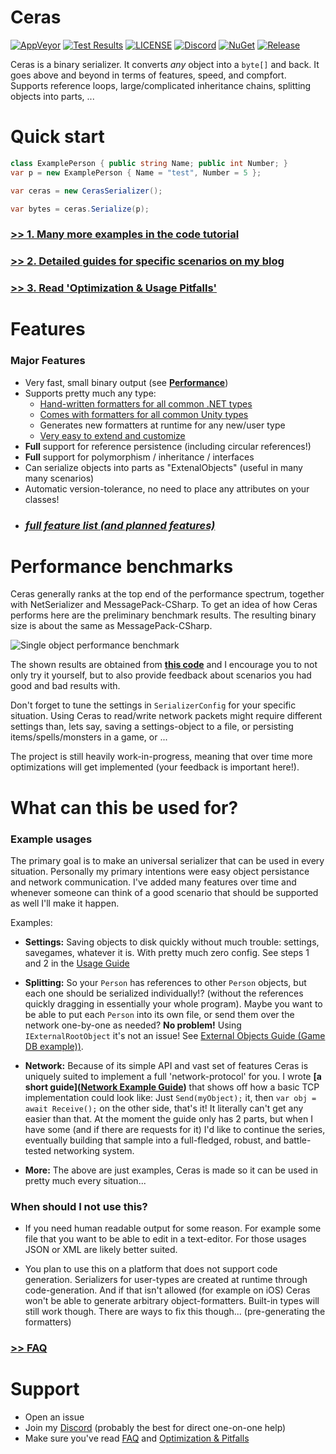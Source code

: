 # Ceras

[![AppVeyor](https://ci.appveyor.com/api/projects/status/github/rikimaru0345/Ceras?branch=master&svg=true)](https://ci.appveyor.com/project/rikimaru0345/ceras/build/artifacts)  [![Test Results](https://img.shields.io/appveyor/tests/rikimaru0345/ceras.svg)](https://ci.appveyor.com/project/rikimaru0345/ceras/build/tests) [![LICENSE](https://img.shields.io/github/license/rikimaru0345/Ceras.svg)](https://github.com/rikimaru0345/Ceras/blob/master/LICENSE) [![Discord](https://discordapp.com/api/guilds/367211057787305985/embed.png)](https://discord.gg/FGaCX4c) [![NuGet](https://img.shields.io/nuget/v/Ceras.svg?logo=nuget&logoColor=ddd)](https://www.nuget.org/packages/Ceras/)  [![Release](https://img.shields.io/badge/download-70kb%20%5Brelease.zip%5D-blue.svg?logo=appveyor )](https://ci.appveyor.com/project/rikimaru0345/ceras/build/artifacts) 

Ceras is a binary serializer. It converts *any* object into a `byte[]` and back.
It goes above and beyond in terms of features, speed, and compfort.
Supports reference loops, large/complicated inheritance chains, splitting objects into parts, ...

# Quick start

```csharp
class ExamplePerson { public string Name; public int Number; }
var p = new ExamplePerson { Name = "test", Number = 5 };

var ceras = new CerasSerializer();

var bytes = ceras.Serialize(p);
```

### [**>> 1. Many more examples in the code tutorial**](https://github.com/rikimaru0345/Ceras/blob/master/samples/LiveTesting/Tutorial.cs)
### [**>> 2. Detailed guides for specific scenarios on my blog**](https://www.rikidev.com/)
### [**>> 3. Read 'Optimization & Usage Pitfalls'**](https://github.com/rikimaru0345/Ceras/wiki/Optimization-&-Pitfalls)


# Features

### Major Features
- Very fast, small binary output (see **[Performance](https://github.com/rikimaru0345/Ceras/blob/master/README.md#performance)**)
- Supports pretty much any type:
	- [Hand-written formatters for all common .NET types](https://github.com/rikimaru0345/Ceras/wiki/Full-feature-list-&-planned-features#built-in-types)
	- [Comes with formatters for all common Unity types](https://github.com/rikimaru0345/Ceras/tree/master/src/Ceras.UnityAddon)
	- Generates new formatters at runtime for any new/user type
	- [Very easy to extend and customize](https://www.rikidev.com/extending-ceras-with-a-custom-formatter/)
- **Full** support for reference persistence (including circular references!)
- **Full** support for polymorphism / inheritance / interfaces
- Can serialize objects into parts as "ExtenalObjects" (useful in many many scenarios)
- Automatic version-tolerance, no need to place any attributes on your classes!
- ### [*full feature list (and planned features)*](https://github.com/rikimaru0345/Ceras/wiki/Full-feature-list-&-planned-features)

# Performance benchmarks
Ceras generally ranks at the top end of the performance spectrum, together with NetSerializer and MessagePack-CSharp.
To get an idea of how Ceras performs here are the preliminary benchmark results.
The resulting binary size is about the same as MessagePack-CSharp.

![Single object performance benchmark](https://i.imgur.com/Q896UgV.png)

The shown results are obtained from **[this code](https://github.com/rikimaru0345/Ceras/blob/master/samples/LiveTesting/Benchmarks.cs)** and I encourage you to not only try it yourself, but to also provide feedback about scenarios you had good and bad results with.

Don't forget to tune the settings in `SerializerConfig` for your specific situation.
Using Ceras to read/write network packets might require different settings than, lets say, saving a settings-object to a file, or persisting items/spells/monsters in a game, or ... 

The project is still heavily work-in-progress, meaning that over time more optimizations will get implemented (your feedback is important here!).

# What can this be used for?

### Example usages
The primary goal is to make an universal serializer that can be used in every situation.
Personally my primary intentions were easy object persistance and network communication.
I've added many features over time and whenever someone can think of a good scenario that should be supported as well I'll make it happen. 

Examples:
- **Settings:**
Saving objects to disk quickly without much trouble: settings, savegames, whatever it  is. With pretty much zero config.
See steps 1 and 2 in the [Usage Guide](https://github.com/rikimaru0345/Ceras/blob/5593ed603630275906dec831eef19564d0a5d94c/LiveTesting/Tutorial.cs#L21)

- **Splitting:**
So your `Person` has references to other `Person` objects, but each one should be serialized individually!? (without the references quickly dragging in essentially your whole program).
Maybe you want to be able to put each `Person` into its own file, or send them over the network one-by-one as needed?
**No problem!** Using `IExternalRootObject` it's not an issue! See [External Objects Guide (Game DB example))](https://github.com/rikimaru0345/Ceras/blob/6a435a6c21c31cc9548dcc40b2d2c1d1d35d9000/samples/LiveTesting/Tutorial.cs#L327).

- **Network:** 
Because of its simple API and vast set of features Ceras is uniquely suited to implement a full 'network-protocol' for you.
I wrote **[a short guide]([Network Example Guide](https://rikidev.com/networking-with-ceras-part-1/))** that shows off how a basic  TCP implementation could look like:
Just `Send(myObject);` it, then `var obj = await Receive();` on the other side, that's it! It literally can't get any easier than that.
At the moment the guide only has 2 parts, but when I have some (and if there are requests for it) I'd like to continue the series, eventually building that sample into a full-fledged, robust, and battle-tested networking system.

- **More:**
The above are just examples, Ceras is made so it can be used in pretty much every situation...

### When should I not use this?

- If you need human readable output for some reason. For example some file that you want to be able to edit in a text-editor. For those usages JSON or XML are likely better suited.

- You plan to use this on a platform that does not support code generation. Serializers for user-types are created at runtime through code-generation. And if that isn't allowed (for example on iOS) Ceras won't be able to generate arbitrary object-formatters. Built-in types will still work though. There are ways to fix this though... (pre-generating the formatters)


### [**>> FAQ**](https://github.com/rikimaru0345/Ceras/wiki/FAQ)

# Support
- Open an issue
- Join my [Discord](https://discord.gg/FGaCX4c) (probably the best for direct one-on-one help)
- Make sure you've read [FAQ](https://github.com/rikimaru0345/Ceras/wiki/FAQ) and [Optimization & Pitfalls](https://github.com/rikimaru0345/Ceras/wiki/Optimization-&-Pitfalls)




